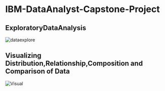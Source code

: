 # IBM-DataAnalyst-Capstone-Project
## ExploratoryDataAnalysis
![dataexplore](https://user-images.githubusercontent.com/87797429/230502176-31f02563-c955-4a1f-8fd2-83a57cb9fbb0.png)
## Visualizing Distribution,Relationship,Composition and Comparison of Data
![Visual](https://user-images.githubusercontent.com/87797429/230671965-4116b1b0-2853-4c6c-a782-f055c89ace3f.png)
